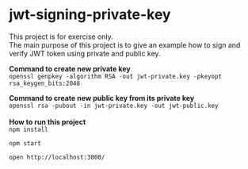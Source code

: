 # jwt-signing-private-key

This project is for exercise only.<br />
The main purpose of this project is to give an example how to sign and verify JWT token using private and public key.<br />

<b>Command to create new private key</b><br />
```openssl genpkey -algorithm RSA -out jwt-private.key -pkeyopt rsa_keygen_bits:2048```

<b>Command to create new public key from its private key</b><br />
```openssl rsa -pubout -in jwt-private.key -out jwt-public.key```
<br /><br />
<b>How to run this project</b><br />
```npm install```<br />

```npm start```<br />

``open http://localhost:3000/``
